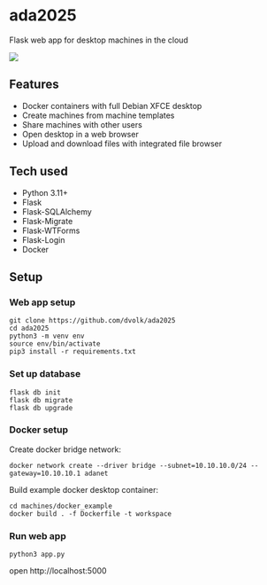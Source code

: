 # ada2025

Flask web app for desktop machines in the cloud

<img src="https://i.postimg.cc/T2TWZGMh/localhost-5000-machines-9.png">

## Features

- Docker containers with full Debian XFCE desktop
- Create machines from machine templates
- Share machines with other users
- Open desktop in a web browser
- Upload and download files with integrated file browser

## Tech used

- Python 3.11+
- Flask
- Flask-SQLAlchemy
- Flask-Migrate
- Flask-WTForms
- Flask-Login
- Docker

## Setup

### Web app setup

```
git clone https://github.com/dvolk/ada2025
cd ada2025
python3 -m venv env
source env/bin/activate
pip3 install -r requirements.txt
```

### Set up database

```
flask db init
flask db migrate
flask db upgrade
```

### Docker setup

Create docker bridge network:

```
docker network create --driver bridge --subnet=10.10.10.0/24 --gateway=10.10.10.1 adanet
```

Build example docker desktop container:

```
cd machines/docker_example
docker build . -f Dockerfile -t workspace
```

### Run web app

```
python3 app.py
```

open http://localhost:5000
